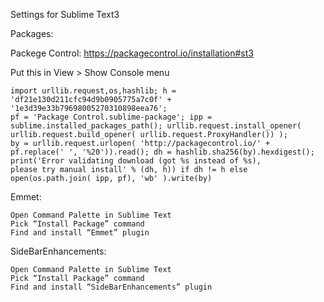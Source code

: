 Settings for Sublime Text3

Packages:

Packege Control: 
https://packagecontrol.io/installation#st3

Put this in View > Show Console menu

    import urllib.request,os,hashlib; h = 'df21e130d211cfc94d9b0905775a7c0f' + '1e3d39e33b79698005270310898eea76'; 
    pf = 'Package Control.sublime-package'; ipp = sublime.installed_packages_path(); urllib.request.install_opener(     urllib.request.build_opener( urllib.request.ProxyHandler()) ); 
    by = urllib.request.urlopen( 'http://packagecontrol.io/' + pf.replace(' ', '%20')).read(); dh = hashlib.sha256(by).hexdigest(); print('Error validating download (got %s instead of %s), 
    please try manual install' % (dh, h)) if dh != h else open(os.path.join( ipp, pf), 'wb' ).write(by) 

Emmet:

    Open Command Palette in Sublime Text
    Pick “Install Package” command
    Find and install “Emmet” plugin
    
SideBarEnhancements:   

    Open Command Palette in Sublime Text
    Pick “Install Package” command
    Find and install “SideBarEnhancements” plugin
